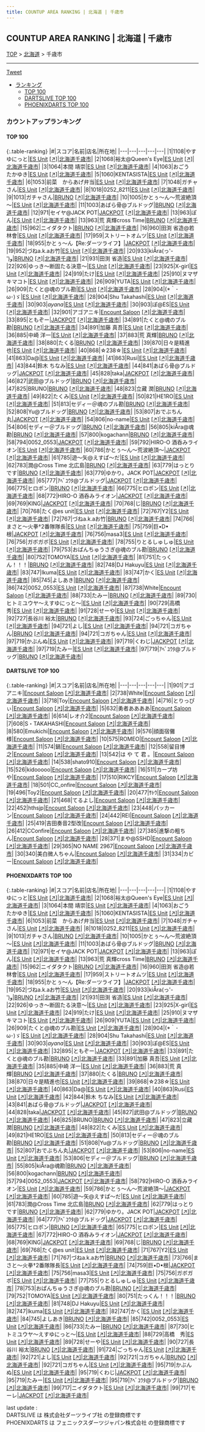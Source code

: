 ```yaml
---
title: COUNTUP AREA RANKING | 北海道 | 千歳市
---
```

## COUNTUP AREA RANKING | 北海道 | 千歳市

[TOP](/darts/rank/) > [北海道](/darts/rank/北海道/) > 千歳市

___

<a href="https://twitter.com/share?ref_src=twsrc%5Etfw" data-text="COUNTUP AREA RANKING | 北海道千歳市" class="twitter-share-button" data-hashtags="DARTSLIVE,PHOENIXDARTS,darts,ダーツ" data-show-count="false">Tweet</a>

* [ランキング](#カウントアップランキング)
    * [TOP 100](#top-100)
    * [DARTSLIVE TOP 100](#dartslive-top-100)
    * [PHOENIXDARTS TOP 100](#phoenixdarts-top-100)

### カウントアップランキング

#### TOP 100



{:.table-ranking}
|#|スコア|名前|店名|所在地|
|---|---|---|---|---|
|1|1108|<span class="rank-name-pd">やすゆにっと</span>|<a href="/darts/rank/shops/68098.html">ES Unit</a> <a href="https://vs.phoenixdarts.com/jp/shop/shopDetailInfo/s_68098?s_seq=68098">[↗]</a>|<a href="/darts/rank/北海道/千歳市">北海道千歳市</a>|
|2|1068|<span class="rank-name-pd">裕太@Queen&#x27;s Eye</span>|<a href="/darts/rank/shops/68098.html">ES Unit</a> <a href="https://vs.phoenixdarts.com/jp/shop/shopDetailInfo/s_68098?s_seq=68098">[↗]</a>|<a href="/darts/rank/北海道/千歳市">北海道千歳市</a>|
|3|1064|<span class="rank-name-pd"><span class="pro-icon-pd"></span>本間 靖崇</span>|<a href="/darts/rank/shops/68098.html">ES Unit</a> <a href="https://vs.phoenixdarts.com/jp/shop/shopDetailInfo/s_68098?s_seq=68098">[↗]</a>|<a href="/darts/rank/北海道/千歳市">北海道千歳市</a>|
|4|1063|<span class="rank-name-pd">おごう　たかゆき</span>|<a href="/darts/rank/shops/68098.html">ES Unit</a> <a href="https://vs.phoenixdarts.com/jp/shop/shopDetailInfo/s_68098?s_seq=68098">[↗]</a>|<a href="/darts/rank/北海道/千歳市">北海道千歳市</a>|
|5|1060|<span class="rank-name-pd">KENTASISTA</span>|<a href="/darts/rank/shops/68098.html">ES Unit</a> <a href="https://vs.phoenixdarts.com/jp/shop/shopDetailInfo/s_68098?s_seq=68098">[↗]</a>|<a href="/darts/rank/北海道/千歳市">北海道千歳市</a>|
|6|1053|<span class="rank-name-pd">前菜　からあげ弁当</span>|<a href="/darts/rank/shops/68098.html">ES Unit</a> <a href="https://vs.phoenixdarts.com/jp/shop/shopDetailInfo/s_68098?s_seq=68098">[↗]</a>|<a href="/darts/rank/北海道/千歳市">北海道千歳市</a>|
|7|1048|<span class="rank-name-pd">ガチャさん</span>|<a href="/darts/rank/shops/68098.html">ES Unit</a> <a href="https://vs.phoenixdarts.com/jp/shop/shopDetailInfo/s_68098?s_seq=68098">[↗]</a>|<a href="/darts/rank/北海道/千歳市">北海道千歳市</a>|
|8|1018|<span class="rank-name-pd">0252_8211</span>|<a href="/darts/rank/shops/68098.html">ES Unit</a> <a href="https://vs.phoenixdarts.com/jp/shop/shopDetailInfo/s_68098?s_seq=68098">[↗]</a>|<a href="/darts/rank/北海道/千歳市">北海道千歳市</a>|
|9|1013|<span class="rank-name-pd">ガチャさん</span>|<a href="/darts/rank/shops/83945.html">BRUNO</a> <a href="https://vs.phoenixdarts.com/jp/shop/shopDetailInfo/s_83945?s_seq=83945">[↗]</a>|<a href="/darts/rank/北海道/千歳市">北海道千歳市</a>|
|10|1005|<span class="rank-name-pd">かとぅ～ん～荒波絶頂～</span>|<a href="/darts/rank/shops/68098.html">ES Unit</a> <a href="https://vs.phoenixdarts.com/jp/shop/shopDetailInfo/s_68098?s_seq=68098">[↗]</a>|<a href="/darts/rank/北海道/千歳市">北海道千歳市</a>|
|11|1003|<span class="rank-name-pd">あばら骨@ブルドッグ</span>|<a href="/darts/rank/shops/83945.html">BRUNO</a> <a href="https://vs.phoenixdarts.com/jp/shop/shopDetailInfo/s_83945?s_seq=83945">[↗]</a>|<a href="/darts/rank/北海道/千歳市">北海道千歳市</a>|
|12|971|<span class="rank-name-pd">セイヤ@JACK POT</span>|<a href="/darts/rank/shops/87812.html">JACKPOT</a> <a href="https://vs.phoenixdarts.com/jp/shop/shopDetailInfo/s_87812?s_seq=87812">[↗]</a>|<a href="/darts/rank/北海道/千歳市">北海道千歳市</a>|
|13|963|<span class="rank-name-pd">ぽん</span>|<a href="/darts/rank/shops/68098.html">ES Unit</a> <a href="https://vs.phoenixdarts.com/jp/shop/shopDetailInfo/s_68098?s_seq=68098">[↗]</a>|<a href="/darts/rank/北海道/千歳市">北海道千歳市</a>|
|13|963|<span class="rank-name-pd">荒 真輝cross Time</span>|<a href="/darts/rank/shops/83945.html">BRUNO</a> <a href="https://vs.phoenixdarts.com/jp/shop/shopDetailInfo/s_83945?s_seq=83945">[↗]</a>|<a href="/darts/rank/北海道/千歳市">北海道千歳市</a>|
|15|962|<span class="rank-name-pd">ニイダタクト</span>|<a href="/darts/rank/shops/83945.html">BRUNO</a> <a href="https://vs.phoenixdarts.com/jp/shop/shopDetailInfo/s_83945?s_seq=83945">[↗]</a>|<a href="/darts/rank/北海道/千歳市">北海道千歳市</a>|
|16|960|<span class="rank-name-pd">田渕 省造@若林會</span>|<a href="/darts/rank/shops/68098.html">ES Unit</a> <a href="https://vs.phoenixdarts.com/jp/shop/shopDetailInfo/s_68098?s_seq=68098">[↗]</a>|<a href="/darts/rank/北海道/千歳市">北海道千歳市</a>|
|17|959|<span class="rank-name-pd">ストリートオムツ</span>|<a href="/darts/rank/shops/68098.html">ES Unit</a> <a href="https://vs.phoenixdarts.com/jp/shop/shopDetailInfo/s_68098?s_seq=68098">[↗]</a>|<a href="/darts/rank/北海道/千歳市">北海道千歳市</a>|
|18|955|<span class="rank-name-pd">かとぅ～ん【Re:ダーツライフ】</span>|<a href="/darts/rank/shops/87812.html">JACKPOT</a> <a href="https://vs.phoenixdarts.com/jp/shop/shopDetailInfo/s_87812?s_seq=87812">[↗]</a>|<a href="/darts/rank/北海道/千歳市">北海道千歳市</a>|
|19|952|<span class="rank-name-pd">づねa.k.aお竹</span>|<a href="/darts/rank/shops/68098.html">ES Unit</a> <a href="https://vs.phoenixdarts.com/jp/shop/shopDetailInfo/s_68098?s_seq=68098">[↗]</a>|<a href="/darts/rank/北海道/千歳市">北海道千歳市</a>|
|20|933|<span class="rank-name-pd">kiÅra(っ&#x27;-&#x27;)و</span>|<a href="/darts/rank/shops/83945.html">BRUNO</a> <a href="https://vs.phoenixdarts.com/jp/shop/shopDetailInfo/s_83945?s_seq=83945">[↗]</a>|<a href="/darts/rank/北海道/千歳市">北海道千歳市</a>|
|21|931|<span class="rank-name-pd"><span class="pro-icon-pd"></span>田渕 省造</span>|<a href="/darts/rank/shops/68098.html">ES Unit</a> <a href="https://vs.phoenixdarts.com/jp/shop/shopDetailInfo/s_68098?s_seq=68098">[↗]</a>|<a href="/darts/rank/北海道/千歳市">北海道千歳市</a>|
|22|926|<span class="rank-name-pd">ゆっき～断固たる決意～</span>|<a href="/darts/rank/shops/68098.html">ES Unit</a> <a href="https://vs.phoenixdarts.com/jp/shop/shopDetailInfo/s_68098?s_seq=68098">[↗]</a>|<a href="/darts/rank/北海道/千歳市">北海道千歳市</a>|
|23|925|<span class="rank-name-pd">X-girl</span>|<a href="/darts/rank/shops/68098.html">ES Unit</a> <a href="https://vs.phoenixdarts.com/jp/shop/shopDetailInfo/s_68098?s_seq=68098">[↗]</a>|<a href="/darts/rank/北海道/千歳市">北海道千歳市</a>|
|24|919|<span class="rank-name-pd">たけ</span>|<a href="/darts/rank/shops/68098.html">ES Unit</a> <a href="https://vs.phoenixdarts.com/jp/shop/shopDetailInfo/s_68098?s_seq=68098">[↗]</a>|<a href="/darts/rank/北海道/千歳市">北海道千歳市</a>|
|25|910|<span class="rank-name-pd">ヌマザキマコト</span>|<a href="/darts/rank/shops/68098.html">ES Unit</a> <a href="https://vs.phoenixdarts.com/jp/shop/shopDetailInfo/s_68098?s_seq=68098">[↗]</a>|<a href="/darts/rank/北海道/千歳市">北海道千歳市</a>|
|26|909|<span class="rank-name-pd">YUTA</span>|<a href="/darts/rank/shops/68098.html">ES Unit</a> <a href="https://vs.phoenixdarts.com/jp/shop/shopDetailInfo/s_68098?s_seq=68098">[↗]</a>|<a href="/darts/rank/北海道/千歳市">北海道千歳市</a>|
|26|909|<span class="rank-name-pd">たくと@魂のブル勘</span>|<a href="/darts/rank/shops/68098.html">ES Unit</a> <a href="https://vs.phoenixdarts.com/jp/shop/shopDetailInfo/s_68098?s_seq=68098">[↗]</a>|<a href="/darts/rank/北海道/千歳市">北海道千歳市</a>|
|28|904|<span class="rank-name-pd">(*｀･ω･)ゞ</span>|<a href="/darts/rank/shops/68098.html">ES Unit</a> <a href="https://vs.phoenixdarts.com/jp/shop/shopDetailInfo/s_68098?s_seq=68098">[↗]</a>|<a href="/darts/rank/北海道/千歳市">北海道千歳市</a>|
|28|904|<span class="rank-name-pd">Shu Takahashi</span>|<a href="/darts/rank/shops/68098.html">ES Unit</a> <a href="https://vs.phoenixdarts.com/jp/shop/shopDetailInfo/s_68098?s_seq=68098">[↗]</a>|<a href="/darts/rank/北海道/千歳市">北海道千歳市</a>|
|30|903|<span class="rank-name-pd">*ayana*</span>|<a href="/darts/rank/shops/68098.html">ES Unit</a> <a href="https://vs.phoenixdarts.com/jp/shop/shopDetailInfo/s_68098?s_seq=68098">[↗]</a>|<a href="/darts/rank/北海道/千歳市">北海道千歳市</a>|
|30|903|<span class="rank-name-pd">ぽ@ES</span>|<a href="/darts/rank/shops/68098.html">ES Unit</a> <a href="https://vs.phoenixdarts.com/jp/shop/shopDetailInfo/s_68098?s_seq=68098">[↗]</a>|<a href="/darts/rank/北海道/千歳市">北海道千歳市</a>|
|32|901|<span class="rank-name-dl">アゴアニキ</span>|<a href="/darts/rank/shops/beea4f030d9ebf690d9b047a20a7ba1e.html">Encount Saloon</a> <a href="https://search.dartslive.com/jp/shop/beea4f030d9ebf690d9b047a20a7ba1e">[↗]</a>|<a href="/darts/rank/北海道/千歳市">北海道千歳市</a>|
|33|895|<span class="rank-name-pd">ともぞー</span>|<a href="/darts/rank/shops/87812.html">JACKPOT</a> <a href="https://vs.phoenixdarts.com/jp/shop/shopDetailInfo/s_87812?s_seq=87812">[↗]</a>|<a href="/darts/rank/北海道/千歳市">北海道千歳市</a>|
|34|891|<span class="rank-name-pd">たくと@魂のブル勘</span>|<a href="/darts/rank/shops/83945.html">BRUNO</a> <a href="https://vs.phoenixdarts.com/jp/shop/shopDetailInfo/s_83945?s_seq=83945">[↗]</a>|<a href="/darts/rank/北海道/千歳市">北海道千歳市</a>|
|34|891|<span class="rank-name-pd"><span class="pro-icon-pd"></span>加藤 真吾</span>|<a href="/darts/rank/shops/68098.html">ES Unit</a> <a href="https://vs.phoenixdarts.com/jp/shop/shopDetailInfo/s_68098?s_seq=68098">[↗]</a>|<a href="/darts/rank/北海道/千歳市">北海道千歳市</a>|
|36|885|<span class="rank-name-pd"><span class="pro-icon-pd"></span>中崎 洋一</span>|<a href="/darts/rank/shops/68098.html">ES Unit</a> <a href="https://vs.phoenixdarts.com/jp/shop/shopDetailInfo/s_68098?s_seq=68098">[↗]</a>|<a href="/darts/rank/北海道/千歳市">北海道千歳市</a>|
|37|883|<span class="rank-name-pd">荒 真輝</span>|<a href="/darts/rank/shops/83945.html">BRUNO</a> <a href="https://vs.phoenixdarts.com/jp/shop/shopDetailInfo/s_83945?s_seq=83945">[↗]</a>|<a href="/darts/rank/北海道/千歳市">北海道千歳市</a>|
|38|880|<span class="rank-name-pd">たくる</span>|<a href="/darts/rank/shops/83945.html">BRUNO</a> <a href="https://vs.phoenixdarts.com/jp/shop/shopDetailInfo/s_83945?s_seq=83945">[↗]</a>|<a href="/darts/rank/北海道/千歳市">北海道千歳市</a>|
|39|870|<span class="rank-name-pd">日々是精進也</span>|<a href="/darts/rank/shops/68098.html">ES Unit</a> <a href="https://vs.phoenixdarts.com/jp/shop/shopDetailInfo/s_68098?s_seq=68098">[↗]</a>|<a href="/darts/rank/北海道/千歳市">北海道千歳市</a>|
|40|868|<span class="rank-name-pd">☆238☆</span>|<a href="/darts/rank/shops/68098.html">ES Unit</a> <a href="https://vs.phoenixdarts.com/jp/shop/shopDetailInfo/s_68098?s_seq=68098">[↗]</a>|<a href="/darts/rank/北海道/千歳市">北海道千歳市</a>|
|41|863|<span class="rank-name-pd">Da@</span>|<a href="/darts/rank/shops/68098.html">ES Unit</a> <a href="https://vs.phoenixdarts.com/jp/shop/shopDetailInfo/s_68098?s_seq=68098">[↗]</a>|<a href="/darts/rank/北海道/千歳市">北海道千歳市</a>|
|41|863|<span class="rank-name-pd">Rusi</span>|<a href="/darts/rank/shops/68098.html">ES Unit</a> <a href="https://vs.phoenixdarts.com/jp/shop/shopDetailInfo/s_68098?s_seq=68098">[↗]</a>|<a href="/darts/rank/北海道/千歳市">北海道千歳市</a>|
|43|844|<span class="rank-name-pd">鈴木 ちなみ</span>|<a href="/darts/rank/shops/68098.html">ES Unit</a> <a href="https://vs.phoenixdarts.com/jp/shop/shopDetailInfo/s_68098?s_seq=68098">[↗]</a>|<a href="/darts/rank/北海道/千歳市">北海道千歳市</a>|
|44|841|<span class="rank-name-pd">あばら骨@ブルドッグ</span>|<a href="/darts/rank/shops/87812.html">JACKPOT</a> <a href="https://vs.phoenixdarts.com/jp/shop/shopDetailInfo/s_87812?s_seq=87812">[↗]</a>|<a href="/darts/rank/北海道/千歳市">北海道千歳市</a>|
|45|828|<span class="rank-name-pd">taka</span>|<a href="/darts/rank/shops/87812.html">JACKPOT</a> <a href="https://vs.phoenixdarts.com/jp/shop/shopDetailInfo/s_87812?s_seq=87812">[↗]</a>|<a href="/darts/rank/北海道/千歳市">北海道千歳市</a>|
|46|827|<span class="rank-name-pd">武田@ブルドッグ</span>|<a href="/darts/rank/shops/83945.html">BRUNO</a> <a href="https://vs.phoenixdarts.com/jp/shop/shopDetailInfo/s_83945?s_seq=83945">[↗]</a>|<a href="/darts/rank/北海道/千歳市">北海道千歳市</a>|
|47|825|<span class="rank-name-pd">BRUNO</span>|<a href="/darts/rank/shops/83945.html">BRUNO</a> <a href="https://vs.phoenixdarts.com/jp/shop/shopDetailInfo/s_83945?s_seq=83945">[↗]</a>|<a href="/darts/rank/北海道/千歳市">北海道千歳市</a>|
|48|823|<span class="rank-name-pd"><span class="pro-icon-pd"></span>立藏 潤</span>|<a href="/darts/rank/shops/83945.html">BRUNO</a> <a href="https://vs.phoenixdarts.com/jp/shop/shopDetailInfo/s_83945?s_seq=83945">[↗]</a>|<a href="/darts/rank/北海道/千歳市">北海道千歳市</a>|
|49|822|<span class="rank-name-pd">たくみ</span>|<a href="/darts/rank/shops/68098.html">ES Unit</a> <a href="https://vs.phoenixdarts.com/jp/shop/shopDetailInfo/s_68098?s_seq=68098">[↗]</a>|<a href="/darts/rank/北海道/千歳市">北海道千歳市</a>|
|50|821|<span class="rank-name-pd">HE1RO</span>|<a href="/darts/rank/shops/68098.html">ES Unit</a> <a href="https://vs.phoenixdarts.com/jp/shop/shopDetailInfo/s_68098?s_seq=68098">[↗]</a>|<a href="/darts/rank/北海道/千歳市">北海道千歳市</a>|
|51|813|<span class="rank-name-pd">セディー＠魂のブル勘</span>|<a href="/darts/rank/shops/83945.html">BRUNO</a> <a href="https://vs.phoenixdarts.com/jp/shop/shopDetailInfo/s_83945?s_seq=83945">[↗]</a>|<a href="/darts/rank/北海道/千歳市">北海道千歳市</a>|
|52|808|<span class="rank-name-pd">Yu@ブルドッグ</span>|<a href="/darts/rank/shops/83945.html">BRUNO</a> <a href="https://vs.phoenixdarts.com/jp/shop/shopDetailInfo/s_83945?s_seq=83945">[↗]</a>|<a href="/darts/rank/北海道/千歳市">北海道千歳市</a>|
|53|807|<span class="rank-name-pd">おでぶちん丸</span>|<a href="/darts/rank/shops/87812.html">JACKPOT</a> <a href="https://vs.phoenixdarts.com/jp/shop/shopDetailInfo/s_87812?s_seq=87812">[↗]</a>|<a href="/darts/rank/北海道/千歳市">北海道千歳市</a>|
|54|806|<span class="rank-name-pd">no-name</span>|<a href="/darts/rank/shops/68098.html">ES Unit</a> <a href="https://vs.phoenixdarts.com/jp/shop/shopDetailInfo/s_68098?s_seq=68098">[↗]</a>|<a href="/darts/rank/北海道/千歳市">北海道千歳市</a>|
|54|806|<span class="rank-name-pd">セディー＠ブルドッグ</span>|<a href="/darts/rank/shops/83945.html">BRUNO</a> <a href="https://vs.phoenixdarts.com/jp/shop/shopDetailInfo/s_83945?s_seq=83945">[↗]</a>|<a href="/darts/rank/北海道/千歳市">北海道千歳市</a>|
|56|805|<span class="rank-name-pd">kiÅra@魂勘</span>|<a href="/darts/rank/shops/83945.html">BRUNO</a> <a href="https://vs.phoenixdarts.com/jp/shop/shopDetailInfo/s_83945?s_seq=83945">[↗]</a>|<a href="/darts/rank/北海道/千歳市">北海道千歳市</a>|
|57|800|<span class="rank-name-pd">kogachann</span>|<a href="/darts/rank/shops/83945.html">BRUNO</a> <a href="https://vs.phoenixdarts.com/jp/shop/shopDetailInfo/s_83945?s_seq=83945">[↗]</a>|<a href="/darts/rank/北海道/千歳市">北海道千歳市</a>|
|58|794|<span class="rank-name-pd">0052_0553</span>|<a href="/darts/rank/shops/87812.html">JACKPOT</a> <a href="https://vs.phoenixdarts.com/jp/shop/shopDetailInfo/s_87812?s_seq=87812">[↗]</a>|<a href="/darts/rank/北海道/千歳市">北海道千歳市</a>|
|59|792|<span class="rank-name-pd">HIRO-O    酒呑みライオン</span>|<a href="/darts/rank/shops/68098.html">ES Unit</a> <a href="https://vs.phoenixdarts.com/jp/shop/shopDetailInfo/s_68098?s_seq=68098">[↗]</a>|<a href="/darts/rank/北海道/千歳市">北海道千歳市</a>|
|60|786|<span class="rank-name-pd">かとぅ～ん～荒波絶頂～</span>|<a href="/darts/rank/shops/87812.html">JACKPOT</a> <a href="https://vs.phoenixdarts.com/jp/shop/shopDetailInfo/s_87812?s_seq=87812">[↗]</a>|<a href="/darts/rank/北海道/千歳市">北海道千歳市</a>|
|61|785|<span class="rank-name-pd">遊～矢@えすぱ～だ</span>|<a href="/darts/rank/shops/68098.html">ES Unit</a> <a href="https://vs.phoenixdarts.com/jp/shop/shopDetailInfo/s_68098?s_seq=68098">[↗]</a>|<a href="/darts/rank/北海道/千歳市">北海道千歳市</a>|
|62|783|<span class="rank-name-pd">潤@Cross Time 北広島</span>|<a href="/darts/rank/shops/83945.html">BRUNO</a> <a href="https://vs.phoenixdarts.com/jp/shop/shopDetailInfo/s_83945?s_seq=83945">[↗]</a>|<a href="/darts/rank/北海道/千歳市">北海道千歳市</a>|
|63|779|<span class="rank-name-pd">はっとりです</span>|<a href="/darts/rank/shops/83945.html">BRUNO</a> <a href="https://vs.phoenixdarts.com/jp/shop/shopDetailInfo/s_83945?s_seq=83945">[↗]</a>|<a href="/darts/rank/北海道/千歳市">北海道千歳市</a>|
|63|779|<span class="rank-name-pd">ゆかり。JACK POT</span>|<a href="/darts/rank/shops/87812.html">JACKPOT</a> <a href="https://vs.phoenixdarts.com/jp/shop/shopDetailInfo/s_87812?s_seq=87812">[↗]</a>|<a href="/darts/rank/北海道/千歳市">北海道千歳市</a>|
|65|777|<span class="rank-name-pd">ｱﾍﾞﾕｳﾀ@ブルドッグ</span>|<a href="/darts/rank/shops/87812.html">JACKPOT</a> <a href="https://vs.phoenixdarts.com/jp/shop/shopDetailInfo/s_87812?s_seq=87812">[↗]</a>|<a href="/darts/rank/北海道/千歳市">北海道千歳市</a>|
|66|775|<span class="rank-name-pd">ヒロポン</span>|<a href="/darts/rank/shops/83945.html">BRUNO</a> <a href="https://vs.phoenixdarts.com/jp/shop/shopDetailInfo/s_83945?s_seq=83945">[↗]</a>|<a href="/darts/rank/北海道/千歳市">北海道千歳市</a>|
|66|775|<span class="rank-name-pd">ヒロポン</span>|<a href="/darts/rank/shops/68098.html">ES Unit</a> <a href="https://vs.phoenixdarts.com/jp/shop/shopDetailInfo/s_68098?s_seq=68098">[↗]</a>|<a href="/darts/rank/北海道/千歳市">北海道千歳市</a>|
|68|772|<span class="rank-name-pd">HIRO-O    酒呑みライオン</span>|<a href="/darts/rank/shops/87812.html">JACKPOT</a> <a href="https://vs.phoenixdarts.com/jp/shop/shopDetailInfo/s_87812?s_seq=87812">[↗]</a>|<a href="/darts/rank/北海道/千歳市">北海道千歳市</a>|
|69|769|<span class="rank-name-pd">KING</span>|<a href="/darts/rank/shops/87812.html">JACKPOT</a> <a href="https://vs.phoenixdarts.com/jp/shop/shopDetailInfo/s_87812?s_seq=87812">[↗]</a>|<a href="/darts/rank/北海道/千歳市">北海道千歳市</a>|
|70|768|<span class="rank-name-pd">じ</span>|<a href="/darts/rank/shops/83945.html">BRUNO</a> <a href="https://vs.phoenixdarts.com/jp/shop/shopDetailInfo/s_83945?s_seq=83945">[↗]</a>|<a href="/darts/rank/北海道/千歳市">北海道千歳市</a>|
|70|768|<span class="rank-name-pd">たく@es unit</span>|<a href="/darts/rank/shops/68098.html">ES Unit</a> <a href="https://vs.phoenixdarts.com/jp/shop/shopDetailInfo/s_68098?s_seq=68098">[↗]</a>|<a href="/darts/rank/北海道/千歳市">北海道千歳市</a>|
|72|767|<span class="rank-name-pd">Y2</span>|<a href="/darts/rank/shops/68098.html">ES Unit</a> <a href="https://vs.phoenixdarts.com/jp/shop/shopDetailInfo/s_68098?s_seq=68098">[↗]</a>|<a href="/darts/rank/北海道/千歳市">北海道千歳市</a>|
|72|767|<span class="rank-name-pd">づねa.k.aお竹</span>|<a href="/darts/rank/shops/83945.html">BRUNO</a> <a href="https://vs.phoenixdarts.com/jp/shop/shopDetailInfo/s_83945?s_seq=83945">[↗]</a>|<a href="/darts/rank/北海道/千歳市">北海道千歳市</a>|
|74|766|<span class="rank-name-pd">まさと～火拳†2番隊隊長</span>|<a href="/darts/rank/shops/68098.html">ES Unit</a> <a href="https://vs.phoenixdarts.com/jp/shop/shopDetailInfo/s_68098?s_seq=68098">[↗]</a>|<a href="/darts/rank/北海道/千歳市">北海道千歳市</a>|
|75|759|<span class="rank-name-pd">巨•D•根</span>|<a href="/darts/rank/shops/87812.html">JACKPOT</a> <a href="https://vs.phoenixdarts.com/jp/shop/shopDetailInfo/s_87812?s_seq=87812">[↗]</a>|<a href="/darts/rank/北海道/千歳市">北海道千歳市</a>|
|76|756|<span class="rank-name-pd">masa3</span>|<a href="/darts/rank/shops/68098.html">ES Unit</a> <a href="https://vs.phoenixdarts.com/jp/shop/shopDetailInfo/s_68098?s_seq=68098">[↗]</a>|<a href="/darts/rank/北海道/千歳市">北海道千歳市</a>|
|76|756|<span class="rank-name-pd">ガボガボ</span>|<a href="/darts/rank/shops/68098.html">ES Unit</a> <a href="https://vs.phoenixdarts.com/jp/shop/shopDetailInfo/s_68098?s_seq=68098">[↗]</a>|<a href="/darts/rank/北海道/千歳市">北海道千歳市</a>|
|78|755|<span class="rank-name-pd">りとるしゅしゅ</span>|<a href="/darts/rank/shops/68098.html">ES Unit</a> <a href="https://vs.phoenixdarts.com/jp/shop/shopDetailInfo/s_68098?s_seq=68098">[↗]</a>|<a href="/darts/rank/北海道/千歳市">北海道千歳市</a>|
|79|753|<span class="rank-name-pd">おぱんちゅうさぎ@魂のブル勘</span>|<a href="/darts/rank/shops/83945.html">BRUNO</a> <a href="https://vs.phoenixdarts.com/jp/shop/shopDetailInfo/s_83945?s_seq=83945">[↗]</a>|<a href="/darts/rank/北海道/千歳市">北海道千歳市</a>|
|80|752|<span class="rank-name-pd">TOMOYA</span>|<a href="/darts/rank/shops/68098.html">ES Unit</a> <a href="https://vs.phoenixdarts.com/jp/shop/shopDetailInfo/s_68098?s_seq=68098">[↗]</a>|<a href="/darts/rank/北海道/千歳市">北海道千歳市</a>|
|81|751|<span class="rank-name-pd">たっくん！！！</span>|<a href="/darts/rank/shops/83945.html">BRUNO</a> <a href="https://vs.phoenixdarts.com/jp/shop/shopDetailInfo/s_83945?s_seq=83945">[↗]</a>|<a href="/darts/rank/北海道/千歳市">北海道千歳市</a>|
|82|748|<span class="rank-name-pd">DJ Hakuyu</span>|<a href="/darts/rank/shops/68098.html">ES Unit</a> <a href="https://vs.phoenixdarts.com/jp/shop/shopDetailInfo/s_68098?s_seq=68098">[↗]</a>|<a href="/darts/rank/北海道/千歳市">北海道千歳市</a>|
|83|747|<span class="rank-name-pd">Ikuma</span>|<a href="/darts/rank/shops/68098.html">ES Unit</a> <a href="https://vs.phoenixdarts.com/jp/shop/shopDetailInfo/s_68098?s_seq=68098">[↗]</a>|<a href="/darts/rank/北海道/千歳市">北海道千歳市</a>|
|83|747|<span class="rank-name-pd">かく</span>|<a href="/darts/rank/shops/68098.html">ES Unit</a> <a href="https://vs.phoenixdarts.com/jp/shop/shopDetailInfo/s_68098?s_seq=68098">[↗]</a>|<a href="/darts/rank/北海道/千歳市">北海道千歳市</a>|
|85|745|<span class="rank-name-pd">よしあき</span>|<a href="/darts/rank/shops/83945.html">BRUNO</a> <a href="https://vs.phoenixdarts.com/jp/shop/shopDetailInfo/s_83945?s_seq=83945">[↗]</a>|<a href="/darts/rank/北海道/千歳市">北海道千歳市</a>|
|86|742|<span class="rank-name-pd">0052_0553</span>|<a href="/darts/rank/shops/68098.html">ES Unit</a> <a href="https://vs.phoenixdarts.com/jp/shop/shopDetailInfo/s_68098?s_seq=68098">[↗]</a>|<a href="/darts/rank/北海道/千歳市">北海道千歳市</a>|
|87|738|<span class="rank-name-dl">White</span>|<a href="/darts/rank/shops/beea4f030d9ebf690d9b047a20a7ba1e.html">Encount Saloon</a> <a href="https://search.dartslive.com/jp/shop/beea4f030d9ebf690d9b047a20a7ba1e">[↗]</a>|<a href="/darts/rank/北海道/千歳市">北海道千歳市</a>|
|88|733|<span class="rank-name-pd">たみー</span>|<a href="/darts/rank/shops/83945.html">BRUNO</a> <a href="https://vs.phoenixdarts.com/jp/shop/shopDetailInfo/s_83945?s_seq=83945">[↗]</a>|<a href="/darts/rank/北海道/千歳市">北海道千歳市</a>|
|89|730|<span class="rank-name-pd">ヒトミユウヤ～えすゆにっと～</span>|<a href="/darts/rank/shops/68098.html">ES Unit</a> <a href="https://vs.phoenixdarts.com/jp/shop/shopDetailInfo/s_68098?s_seq=68098">[↗]</a>|<a href="/darts/rank/北海道/千歳市">北海道千歳市</a>|
|90|729|<span class="rank-name-pd">高橋　秀</span>|<a href="/darts/rank/shops/68098.html">ES Unit</a> <a href="https://vs.phoenixdarts.com/jp/shop/shopDetailInfo/s_68098?s_seq=68098">[↗]</a>|<a href="/darts/rank/北海道/千歳市">北海道千歳市</a>|
|91|728|<span class="rank-name-pd">せーや</span>|<a href="/darts/rank/shops/68098.html">ES Unit</a> <a href="https://vs.phoenixdarts.com/jp/shop/shopDetailInfo/s_68098?s_seq=68098">[↗]</a>|<a href="/darts/rank/北海道/千歳市">北海道千歳市</a>|
|92|727|<span class="rank-name-pd"><span class="pro-icon-pd"></span>長谷川 裕太</span>|<a href="/darts/rank/shops/83945.html">BRUNO</a> <a href="https://vs.phoenixdarts.com/jp/shop/shopDetailInfo/s_83945?s_seq=83945">[↗]</a>|<a href="/darts/rank/北海道/千歳市">北海道千歳市</a>|
|93|724|<span class="rank-name-pd">ごっちゃん</span>|<a href="/darts/rank/shops/68098.html">ES Unit</a> <a href="https://vs.phoenixdarts.com/jp/shop/shopDetailInfo/s_68098?s_seq=68098">[↗]</a>|<a href="/darts/rank/北海道/千歳市">北海道千歳市</a>|
|94|721|<span class="rank-name-pd">よし</span>|<a href="/darts/rank/shops/68098.html">ES Unit</a> <a href="https://vs.phoenixdarts.com/jp/shop/shopDetailInfo/s_68098?s_seq=68098">[↗]</a>|<a href="/darts/rank/北海道/千歳市">北海道千歳市</a>|
|94|721|<span class="rank-name-pd">コガちゃん</span>|<a href="/darts/rank/shops/83945.html">BRUNO</a> <a href="https://vs.phoenixdarts.com/jp/shop/shopDetailInfo/s_83945?s_seq=83945">[↗]</a>|<a href="/darts/rank/北海道/千歳市">北海道千歳市</a>|
|94|721|<span class="rank-name-pd">コガちゃん</span>|<a href="/darts/rank/shops/68098.html">ES Unit</a> <a href="https://vs.phoenixdarts.com/jp/shop/shopDetailInfo/s_68098?s_seq=68098">[↗]</a>|<a href="/darts/rank/北海道/千歳市">北海道千歳市</a>|
|97|719|<span class="rank-name-pd">かぶんぬ</span>|<a href="/darts/rank/shops/68098.html">ES Unit</a> <a href="https://vs.phoenixdarts.com/jp/shop/shopDetailInfo/s_68098?s_seq=68098">[↗]</a>|<a href="/darts/rank/北海道/千歳市">北海道千歳市</a>|
|97|719|<span class="rank-name-pd">くわじ</span>|<a href="/darts/rank/shops/87812.html">JACKPOT</a> <a href="https://vs.phoenixdarts.com/jp/shop/shopDetailInfo/s_87812?s_seq=87812">[↗]</a>|<a href="/darts/rank/北海道/千歳市">北海道千歳市</a>|
|97|719|<span class="rank-name-pd">たみー</span>|<a href="/darts/rank/shops/68098.html">ES Unit</a> <a href="https://vs.phoenixdarts.com/jp/shop/shopDetailInfo/s_68098?s_seq=68098">[↗]</a>|<a href="/darts/rank/北海道/千歳市">北海道千歳市</a>|
|97|719|<span class="rank-name-pd">ｱﾍﾞﾕｳﾀ@ブルドッグ</span>|<a href="/darts/rank/shops/83945.html">BRUNO</a> <a href="https://vs.phoenixdarts.com/jp/shop/shopDetailInfo/s_83945?s_seq=83945">[↗]</a>|<a href="/darts/rank/北海道/千歳市">北海道千歳市</a>|


#### DARTSLIVE TOP 100



{:.table-ranking}
|#|スコア|名前|店名|所在地|
|---|---|---|---|---|
|1|901|<span class="rank-name-dl">アゴアニキ</span>|<a href="/darts/rank/shops/beea4f030d9ebf690d9b047a20a7ba1e.html">Encount Saloon</a> <a href="https://search.dartslive.com/jp/shop/beea4f030d9ebf690d9b047a20a7ba1e">[↗]</a>|<a href="/darts/rank/北海道/千歳市">北海道千歳市</a>|
|2|738|<span class="rank-name-dl">White</span>|<a href="/darts/rank/shops/beea4f030d9ebf690d9b047a20a7ba1e.html">Encount Saloon</a> <a href="https://search.dartslive.com/jp/shop/beea4f030d9ebf690d9b047a20a7ba1e">[↗]</a>|<a href="/darts/rank/北海道/千歳市">北海道千歳市</a>|
|3|718|<span class="rank-name-dl">Toy</span>|<a href="/darts/rank/shops/beea4f030d9ebf690d9b047a20a7ba1e.html">Encount Saloon</a> <a href="https://search.dartslive.com/jp/shop/beea4f030d9ebf690d9b047a20a7ba1e">[↗]</a>|<a href="/darts/rank/北海道/千歳市">北海道千歳市</a>|
|4|716|<span class="rank-name-dl">とりっぴぃ</span>|<a href="/darts/rank/shops/beea4f030d9ebf690d9b047a20a7ba1e.html">Encount Saloon</a> <a href="https://search.dartslive.com/jp/shop/beea4f030d9ebf690d9b047a20a7ba1e">[↗]</a>|<a href="/darts/rank/北海道/千歳市">北海道千歳市</a>|
|5|632|<span class="rank-name-dl">勇者ああああ</span>|<a href="/darts/rank/shops/beea4f030d9ebf690d9b047a20a7ba1e.html">Encount Saloon</a> <a href="https://search.dartslive.com/jp/shop/beea4f030d9ebf690d9b047a20a7ba1e">[↗]</a>|<a href="/darts/rank/北海道/千歳市">北海道千歳市</a>|
|6|614|<span class="rank-name-dl">レオ介2</span>|<a href="/darts/rank/shops/beea4f030d9ebf690d9b047a20a7ba1e.html">Encount Saloon</a> <a href="https://search.dartslive.com/jp/shop/beea4f030d9ebf690d9b047a20a7ba1e">[↗]</a>|<a href="/darts/rank/北海道/千歳市">北海道千歳市</a>|
|7|608|<span class="rank-name-dl">S・TAKAHASHI</span>|<a href="/darts/rank/shops/beea4f030d9ebf690d9b047a20a7ba1e.html">Encount Saloon</a> <a href="https://search.dartslive.com/jp/shop/beea4f030d9ebf690d9b047a20a7ba1e">[↗]</a>|<a href="/darts/rank/北海道/千歳市">北海道千歳市</a>|
|8|580|<span class="rank-name-dl">Emukichi</span>|<a href="/darts/rank/shops/beea4f030d9ebf690d9b047a20a7ba1e.html">Encount Saloon</a> <a href="https://search.dartslive.com/jp/shop/beea4f030d9ebf690d9b047a20a7ba1e">[↗]</a>|<a href="/darts/rank/北海道/千歳市">北海道千歳市</a>|
|9|576|<span class="rank-name-dl">顔面宿儺様</span>|<a href="/darts/rank/shops/beea4f030d9ebf690d9b047a20a7ba1e.html">Encount Saloon</a> <a href="https://search.dartslive.com/jp/shop/beea4f030d9ebf690d9b047a20a7ba1e">[↗]</a>|<a href="/darts/rank/北海道/千歳市">北海道千歳市</a>|
|10|575|<span class="rank-name-dl">ROMEO</span>|<a href="/darts/rank/shops/beea4f030d9ebf690d9b047a20a7ba1e.html">Encount Saloon</a> <a href="https://search.dartslive.com/jp/shop/beea4f030d9ebf690d9b047a20a7ba1e">[↗]</a>|<a href="/darts/rank/北海道/千歳市">北海道千歳市</a>|
|11|574|<span class="rank-name-dl">鍋</span>|<a href="/darts/rank/shops/beea4f030d9ebf690d9b047a20a7ba1e.html">Encount Saloon</a> <a href="https://search.dartslive.com/jp/shop/beea4f030d9ebf690d9b047a20a7ba1e">[↗]</a>|<a href="/darts/rank/北海道/千歳市">北海道千歳市</a>|
|12|558|<span class="rank-name-dl">留目博之</span>|<a href="/darts/rank/shops/beea4f030d9ebf690d9b047a20a7ba1e.html">Encount Saloon</a> <a href="https://search.dartslive.com/jp/shop/beea4f030d9ebf690d9b047a20a7ba1e">[↗]</a>|<a href="/darts/rank/北海道/千歳市">北海道千歳市</a>|
|13|542|<span class="rank-name-dl">は や て 君 。</span>|<a href="/darts/rank/shops/beea4f030d9ebf690d9b047a20a7ba1e.html">Encount Saloon</a> <a href="https://search.dartslive.com/jp/shop/beea4f030d9ebf690d9b047a20a7ba1e">[↗]</a>|<a href="/darts/rank/北海道/千歳市">北海道千歳市</a>|
|14|538|<span class="rank-name-dl">shato910</span>|<a href="/darts/rank/shops/beea4f030d9ebf690d9b047a20a7ba1e.html">Encount Saloon</a> <a href="https://search.dartslive.com/jp/shop/beea4f030d9ebf690d9b047a20a7ba1e">[↗]</a>|<a href="/darts/rank/北海道/千歳市">北海道千歳市</a>|
|15|526|<span class="rank-name-dl">kidooooo</span>|<a href="/darts/rank/shops/beea4f030d9ebf690d9b047a20a7ba1e.html">Encount Saloon</a> <a href="https://search.dartslive.com/jp/shop/beea4f030d9ebf690d9b047a20a7ba1e">[↗]</a>|<a href="/darts/rank/北海道/千歳市">北海道千歳市</a>|
|16|511|<span class="rank-name-dl">カープ坊や</span>|<a href="/darts/rank/shops/beea4f030d9ebf690d9b047a20a7ba1e.html">Encount Saloon</a> <a href="https://search.dartslive.com/jp/shop/beea4f030d9ebf690d9b047a20a7ba1e">[↗]</a>|<a href="/darts/rank/北海道/千歳市">北海道千歳市</a>|
|17|510|<span class="rank-name-dl">RIKCY</span>|<a href="/darts/rank/shops/beea4f030d9ebf690d9b047a20a7ba1e.html">Encount Saloon</a> <a href="https://search.dartslive.com/jp/shop/beea4f030d9ebf690d9b047a20a7ba1e">[↗]</a>|<a href="/darts/rank/北海道/千歳市">北海道千歳市</a>|
|18|501|<span class="rank-name-dl">CC_onfire</span>|<a href="/darts/rank/shops/beea4f030d9ebf690d9b047a20a7ba1e.html">Encount Saloon</a> <a href="https://search.dartslive.com/jp/shop/beea4f030d9ebf690d9b047a20a7ba1e">[↗]</a>|<a href="/darts/rank/北海道/千歳市">北海道千歳市</a>|
|19|496|<span class="rank-name-dl">Toy2</span>|<a href="/darts/rank/shops/beea4f030d9ebf690d9b047a20a7ba1e.html">Encount Saloon</a> <a href="https://search.dartslive.com/jp/shop/beea4f030d9ebf690d9b047a20a7ba1e">[↗]</a>|<a href="/darts/rank/北海道/千歳市">北海道千歳市</a>|
|20|477|<span class="rank-name-dl">ｻﾄｳ</span>|<a href="/darts/rank/shops/beea4f030d9ebf690d9b047a20a7ba1e.html">Encount Saloon</a> <a href="https://search.dartslive.com/jp/shop/beea4f030d9ebf690d9b047a20a7ba1e">[↗]</a>|<a href="/darts/rank/北海道/千歳市">北海道千歳市</a>|
|21|468|<span class="rank-name-dl">てるよし</span>|<a href="/darts/rank/shops/beea4f030d9ebf690d9b047a20a7ba1e.html">Encount Saloon</a> <a href="https://search.dartslive.com/jp/shop/beea4f030d9ebf690d9b047a20a7ba1e">[↗]</a>|<a href="/darts/rank/北海道/千歳市">北海道千歳市</a>|
|22|452|<span class="rank-name-dl">hthsjp</span>|<a href="/darts/rank/shops/beea4f030d9ebf690d9b047a20a7ba1e.html">Encount Saloon</a> <a href="https://search.dartslive.com/jp/shop/beea4f030d9ebf690d9b047a20a7ba1e">[↗]</a>|<a href="/darts/rank/北海道/千歳市">北海道千歳市</a>|
|23|448|<span class="rank-name-dl">パッカーン</span>|<a href="/darts/rank/shops/beea4f030d9ebf690d9b047a20a7ba1e.html">Encount Saloon</a> <a href="https://search.dartslive.com/jp/shop/beea4f030d9ebf690d9b047a20a7ba1e">[↗]</a>|<a href="/darts/rank/北海道/千歳市">北海道千歳市</a>|
|24|442|<span class="rank-name-dl">REI</span>|<a href="/darts/rank/shops/beea4f030d9ebf690d9b047a20a7ba1e.html">Encount Saloon</a> <a href="https://search.dartslive.com/jp/shop/beea4f030d9ebf690d9b047a20a7ba1e">[↗]</a>|<a href="/darts/rank/北海道/千歳市">北海道千歳市</a>|
|25|419|<span class="rank-name-dl">吉田奏音2型改</span>|<a href="/darts/rank/shops/beea4f030d9ebf690d9b047a20a7ba1e.html">Encount Saloon</a> <a href="https://search.dartslive.com/jp/shop/beea4f030d9ebf690d9b047a20a7ba1e">[↗]</a>|<a href="/darts/rank/北海道/千歳市">北海道千歳市</a>|
|26|412|<span class="rank-name-dl">CConfire</span>|<a href="/darts/rank/shops/beea4f030d9ebf690d9b047a20a7ba1e.html">Encount Saloon</a> <a href="https://search.dartslive.com/jp/shop/beea4f030d9ebf690d9b047a20a7ba1e">[↗]</a>|<a href="/darts/rank/北海道/千歳市">北海道千歳市</a>|
|27|385|<span class="rank-name-dl">進撃の粗ちん</span>|<a href="/darts/rank/shops/beea4f030d9ebf690d9b047a20a7ba1e.html">Encount Saloon</a> <a href="https://search.dartslive.com/jp/shop/beea4f030d9ebf690d9b047a20a7ba1e">[↗]</a>|<a href="/darts/rank/北海道/千歳市">北海道千歳市</a>|
|28|371|<span class="rank-name-dl">まや@SSHD</span>|<a href="/darts/rank/shops/beea4f030d9ebf690d9b047a20a7ba1e.html">Encount Saloon</a> <a href="https://search.dartslive.com/jp/shop/beea4f030d9ebf690d9b047a20a7ba1e">[↗]</a>|<a href="/darts/rank/北海道/千歳市">北海道千歳市</a>|
|29|365|<span class="rank-name-dl">NO NAME 2967</span>|<a href="/darts/rank/shops/beea4f030d9ebf690d9b047a20a7ba1e.html">Encount Saloon</a> <a href="https://search.dartslive.com/jp/shop/beea4f030d9ebf690d9b047a20a7ba1e">[↗]</a>|<a href="/darts/rank/北海道/千歳市">北海道千歳市</a>|
|30|340|<span class="rank-name-dl">美白微人ちゃん</span>|<a href="/darts/rank/shops/beea4f030d9ebf690d9b047a20a7ba1e.html">Encount Saloon</a> <a href="https://search.dartslive.com/jp/shop/beea4f030d9ebf690d9b047a20a7ba1e">[↗]</a>|<a href="/darts/rank/北海道/千歳市">北海道千歳市</a>|
|31|334|<span class="rank-name-dl">カビー</span>|<a href="/darts/rank/shops/beea4f030d9ebf690d9b047a20a7ba1e.html">Encount Saloon</a> <a href="https://search.dartslive.com/jp/shop/beea4f030d9ebf690d9b047a20a7ba1e">[↗]</a>|<a href="/darts/rank/北海道/千歳市">北海道千歳市</a>|


#### PHOENIXDARTS TOP 100



{:.table-ranking}
|#|スコア|名前|店名|所在地|
|---|---|---|---|---|
|1|1108|<span class="rank-name-pd">やすゆにっと</span>|<a href="/darts/rank/shops/68098.html">ES Unit</a> <a href="https://vs.phoenixdarts.com/jp/shop/shopDetailInfo/s_68098?s_seq=68098">[↗]</a>|<a href="/darts/rank/北海道/千歳市">北海道千歳市</a>|
|2|1068|<span class="rank-name-pd">裕太@Queen&#x27;s Eye</span>|<a href="/darts/rank/shops/68098.html">ES Unit</a> <a href="https://vs.phoenixdarts.com/jp/shop/shopDetailInfo/s_68098?s_seq=68098">[↗]</a>|<a href="/darts/rank/北海道/千歳市">北海道千歳市</a>|
|3|1064|<span class="rank-name-pd"><span class="pro-icon-pd"></span>本間 靖崇</span>|<a href="/darts/rank/shops/68098.html">ES Unit</a> <a href="https://vs.phoenixdarts.com/jp/shop/shopDetailInfo/s_68098?s_seq=68098">[↗]</a>|<a href="/darts/rank/北海道/千歳市">北海道千歳市</a>|
|4|1063|<span class="rank-name-pd">おごう　たかゆき</span>|<a href="/darts/rank/shops/68098.html">ES Unit</a> <a href="https://vs.phoenixdarts.com/jp/shop/shopDetailInfo/s_68098?s_seq=68098">[↗]</a>|<a href="/darts/rank/北海道/千歳市">北海道千歳市</a>|
|5|1060|<span class="rank-name-pd">KENTASISTA</span>|<a href="/darts/rank/shops/68098.html">ES Unit</a> <a href="https://vs.phoenixdarts.com/jp/shop/shopDetailInfo/s_68098?s_seq=68098">[↗]</a>|<a href="/darts/rank/北海道/千歳市">北海道千歳市</a>|
|6|1053|<span class="rank-name-pd">前菜　からあげ弁当</span>|<a href="/darts/rank/shops/68098.html">ES Unit</a> <a href="https://vs.phoenixdarts.com/jp/shop/shopDetailInfo/s_68098?s_seq=68098">[↗]</a>|<a href="/darts/rank/北海道/千歳市">北海道千歳市</a>|
|7|1048|<span class="rank-name-pd">ガチャさん</span>|<a href="/darts/rank/shops/68098.html">ES Unit</a> <a href="https://vs.phoenixdarts.com/jp/shop/shopDetailInfo/s_68098?s_seq=68098">[↗]</a>|<a href="/darts/rank/北海道/千歳市">北海道千歳市</a>|
|8|1018|<span class="rank-name-pd">0252_8211</span>|<a href="/darts/rank/shops/68098.html">ES Unit</a> <a href="https://vs.phoenixdarts.com/jp/shop/shopDetailInfo/s_68098?s_seq=68098">[↗]</a>|<a href="/darts/rank/北海道/千歳市">北海道千歳市</a>|
|9|1013|<span class="rank-name-pd">ガチャさん</span>|<a href="/darts/rank/shops/83945.html">BRUNO</a> <a href="https://vs.phoenixdarts.com/jp/shop/shopDetailInfo/s_83945?s_seq=83945">[↗]</a>|<a href="/darts/rank/北海道/千歳市">北海道千歳市</a>|
|10|1005|<span class="rank-name-pd">かとぅ～ん～荒波絶頂～</span>|<a href="/darts/rank/shops/68098.html">ES Unit</a> <a href="https://vs.phoenixdarts.com/jp/shop/shopDetailInfo/s_68098?s_seq=68098">[↗]</a>|<a href="/darts/rank/北海道/千歳市">北海道千歳市</a>|
|11|1003|<span class="rank-name-pd">あばら骨@ブルドッグ</span>|<a href="/darts/rank/shops/83945.html">BRUNO</a> <a href="https://vs.phoenixdarts.com/jp/shop/shopDetailInfo/s_83945?s_seq=83945">[↗]</a>|<a href="/darts/rank/北海道/千歳市">北海道千歳市</a>|
|12|971|<span class="rank-name-pd">セイヤ@JACK POT</span>|<a href="/darts/rank/shops/87812.html">JACKPOT</a> <a href="https://vs.phoenixdarts.com/jp/shop/shopDetailInfo/s_87812?s_seq=87812">[↗]</a>|<a href="/darts/rank/北海道/千歳市">北海道千歳市</a>|
|13|963|<span class="rank-name-pd">ぽん</span>|<a href="/darts/rank/shops/68098.html">ES Unit</a> <a href="https://vs.phoenixdarts.com/jp/shop/shopDetailInfo/s_68098?s_seq=68098">[↗]</a>|<a href="/darts/rank/北海道/千歳市">北海道千歳市</a>|
|13|963|<span class="rank-name-pd">荒 真輝cross Time</span>|<a href="/darts/rank/shops/83945.html">BRUNO</a> <a href="https://vs.phoenixdarts.com/jp/shop/shopDetailInfo/s_83945?s_seq=83945">[↗]</a>|<a href="/darts/rank/北海道/千歳市">北海道千歳市</a>|
|15|962|<span class="rank-name-pd">ニイダタクト</span>|<a href="/darts/rank/shops/83945.html">BRUNO</a> <a href="https://vs.phoenixdarts.com/jp/shop/shopDetailInfo/s_83945?s_seq=83945">[↗]</a>|<a href="/darts/rank/北海道/千歳市">北海道千歳市</a>|
|16|960|<span class="rank-name-pd">田渕 省造@若林會</span>|<a href="/darts/rank/shops/68098.html">ES Unit</a> <a href="https://vs.phoenixdarts.com/jp/shop/shopDetailInfo/s_68098?s_seq=68098">[↗]</a>|<a href="/darts/rank/北海道/千歳市">北海道千歳市</a>|
|17|959|<span class="rank-name-pd">ストリートオムツ</span>|<a href="/darts/rank/shops/68098.html">ES Unit</a> <a href="https://vs.phoenixdarts.com/jp/shop/shopDetailInfo/s_68098?s_seq=68098">[↗]</a>|<a href="/darts/rank/北海道/千歳市">北海道千歳市</a>|
|18|955|<span class="rank-name-pd">かとぅ～ん【Re:ダーツライフ】</span>|<a href="/darts/rank/shops/87812.html">JACKPOT</a> <a href="https://vs.phoenixdarts.com/jp/shop/shopDetailInfo/s_87812?s_seq=87812">[↗]</a>|<a href="/darts/rank/北海道/千歳市">北海道千歳市</a>|
|19|952|<span class="rank-name-pd">づねa.k.aお竹</span>|<a href="/darts/rank/shops/68098.html">ES Unit</a> <a href="https://vs.phoenixdarts.com/jp/shop/shopDetailInfo/s_68098?s_seq=68098">[↗]</a>|<a href="/darts/rank/北海道/千歳市">北海道千歳市</a>|
|20|933|<span class="rank-name-pd">kiÅra(っ&#x27;-&#x27;)و</span>|<a href="/darts/rank/shops/83945.html">BRUNO</a> <a href="https://vs.phoenixdarts.com/jp/shop/shopDetailInfo/s_83945?s_seq=83945">[↗]</a>|<a href="/darts/rank/北海道/千歳市">北海道千歳市</a>|
|21|931|<span class="rank-name-pd"><span class="pro-icon-pd"></span>田渕 省造</span>|<a href="/darts/rank/shops/68098.html">ES Unit</a> <a href="https://vs.phoenixdarts.com/jp/shop/shopDetailInfo/s_68098?s_seq=68098">[↗]</a>|<a href="/darts/rank/北海道/千歳市">北海道千歳市</a>|
|22|926|<span class="rank-name-pd">ゆっき～断固たる決意～</span>|<a href="/darts/rank/shops/68098.html">ES Unit</a> <a href="https://vs.phoenixdarts.com/jp/shop/shopDetailInfo/s_68098?s_seq=68098">[↗]</a>|<a href="/darts/rank/北海道/千歳市">北海道千歳市</a>|
|23|925|<span class="rank-name-pd">X-girl</span>|<a href="/darts/rank/shops/68098.html">ES Unit</a> <a href="https://vs.phoenixdarts.com/jp/shop/shopDetailInfo/s_68098?s_seq=68098">[↗]</a>|<a href="/darts/rank/北海道/千歳市">北海道千歳市</a>|
|24|919|<span class="rank-name-pd">たけ</span>|<a href="/darts/rank/shops/68098.html">ES Unit</a> <a href="https://vs.phoenixdarts.com/jp/shop/shopDetailInfo/s_68098?s_seq=68098">[↗]</a>|<a href="/darts/rank/北海道/千歳市">北海道千歳市</a>|
|25|910|<span class="rank-name-pd">ヌマザキマコト</span>|<a href="/darts/rank/shops/68098.html">ES Unit</a> <a href="https://vs.phoenixdarts.com/jp/shop/shopDetailInfo/s_68098?s_seq=68098">[↗]</a>|<a href="/darts/rank/北海道/千歳市">北海道千歳市</a>|
|26|909|<span class="rank-name-pd">YUTA</span>|<a href="/darts/rank/shops/68098.html">ES Unit</a> <a href="https://vs.phoenixdarts.com/jp/shop/shopDetailInfo/s_68098?s_seq=68098">[↗]</a>|<a href="/darts/rank/北海道/千歳市">北海道千歳市</a>|
|26|909|<span class="rank-name-pd">たくと@魂のブル勘</span>|<a href="/darts/rank/shops/68098.html">ES Unit</a> <a href="https://vs.phoenixdarts.com/jp/shop/shopDetailInfo/s_68098?s_seq=68098">[↗]</a>|<a href="/darts/rank/北海道/千歳市">北海道千歳市</a>|
|28|904|<span class="rank-name-pd">(*｀･ω･)ゞ</span>|<a href="/darts/rank/shops/68098.html">ES Unit</a> <a href="https://vs.phoenixdarts.com/jp/shop/shopDetailInfo/s_68098?s_seq=68098">[↗]</a>|<a href="/darts/rank/北海道/千歳市">北海道千歳市</a>|
|28|904|<span class="rank-name-pd">Shu Takahashi</span>|<a href="/darts/rank/shops/68098.html">ES Unit</a> <a href="https://vs.phoenixdarts.com/jp/shop/shopDetailInfo/s_68098?s_seq=68098">[↗]</a>|<a href="/darts/rank/北海道/千歳市">北海道千歳市</a>|
|30|903|<span class="rank-name-pd">*ayana*</span>|<a href="/darts/rank/shops/68098.html">ES Unit</a> <a href="https://vs.phoenixdarts.com/jp/shop/shopDetailInfo/s_68098?s_seq=68098">[↗]</a>|<a href="/darts/rank/北海道/千歳市">北海道千歳市</a>|
|30|903|<span class="rank-name-pd">ぽ@ES</span>|<a href="/darts/rank/shops/68098.html">ES Unit</a> <a href="https://vs.phoenixdarts.com/jp/shop/shopDetailInfo/s_68098?s_seq=68098">[↗]</a>|<a href="/darts/rank/北海道/千歳市">北海道千歳市</a>|
|32|895|<span class="rank-name-pd">ともぞー</span>|<a href="/darts/rank/shops/87812.html">JACKPOT</a> <a href="https://vs.phoenixdarts.com/jp/shop/shopDetailInfo/s_87812?s_seq=87812">[↗]</a>|<a href="/darts/rank/北海道/千歳市">北海道千歳市</a>|
|33|891|<span class="rank-name-pd">たくと@魂のブル勘</span>|<a href="/darts/rank/shops/83945.html">BRUNO</a> <a href="https://vs.phoenixdarts.com/jp/shop/shopDetailInfo/s_83945?s_seq=83945">[↗]</a>|<a href="/darts/rank/北海道/千歳市">北海道千歳市</a>|
|33|891|<span class="rank-name-pd"><span class="pro-icon-pd"></span>加藤 真吾</span>|<a href="/darts/rank/shops/68098.html">ES Unit</a> <a href="https://vs.phoenixdarts.com/jp/shop/shopDetailInfo/s_68098?s_seq=68098">[↗]</a>|<a href="/darts/rank/北海道/千歳市">北海道千歳市</a>|
|35|885|<span class="rank-name-pd"><span class="pro-icon-pd"></span>中崎 洋一</span>|<a href="/darts/rank/shops/68098.html">ES Unit</a> <a href="https://vs.phoenixdarts.com/jp/shop/shopDetailInfo/s_68098?s_seq=68098">[↗]</a>|<a href="/darts/rank/北海道/千歳市">北海道千歳市</a>|
|36|883|<span class="rank-name-pd">荒 真輝</span>|<a href="/darts/rank/shops/83945.html">BRUNO</a> <a href="https://vs.phoenixdarts.com/jp/shop/shopDetailInfo/s_83945?s_seq=83945">[↗]</a>|<a href="/darts/rank/北海道/千歳市">北海道千歳市</a>|
|37|880|<span class="rank-name-pd">たくる</span>|<a href="/darts/rank/shops/83945.html">BRUNO</a> <a href="https://vs.phoenixdarts.com/jp/shop/shopDetailInfo/s_83945?s_seq=83945">[↗]</a>|<a href="/darts/rank/北海道/千歳市">北海道千歳市</a>|
|38|870|<span class="rank-name-pd">日々是精進也</span>|<a href="/darts/rank/shops/68098.html">ES Unit</a> <a href="https://vs.phoenixdarts.com/jp/shop/shopDetailInfo/s_68098?s_seq=68098">[↗]</a>|<a href="/darts/rank/北海道/千歳市">北海道千歳市</a>|
|39|868|<span class="rank-name-pd">☆238☆</span>|<a href="/darts/rank/shops/68098.html">ES Unit</a> <a href="https://vs.phoenixdarts.com/jp/shop/shopDetailInfo/s_68098?s_seq=68098">[↗]</a>|<a href="/darts/rank/北海道/千歳市">北海道千歳市</a>|
|40|863|<span class="rank-name-pd">Da@</span>|<a href="/darts/rank/shops/68098.html">ES Unit</a> <a href="https://vs.phoenixdarts.com/jp/shop/shopDetailInfo/s_68098?s_seq=68098">[↗]</a>|<a href="/darts/rank/北海道/千歳市">北海道千歳市</a>|
|40|863|<span class="rank-name-pd">Rusi</span>|<a href="/darts/rank/shops/68098.html">ES Unit</a> <a href="https://vs.phoenixdarts.com/jp/shop/shopDetailInfo/s_68098?s_seq=68098">[↗]</a>|<a href="/darts/rank/北海道/千歳市">北海道千歳市</a>|
|42|844|<span class="rank-name-pd">鈴木 ちなみ</span>|<a href="/darts/rank/shops/68098.html">ES Unit</a> <a href="https://vs.phoenixdarts.com/jp/shop/shopDetailInfo/s_68098?s_seq=68098">[↗]</a>|<a href="/darts/rank/北海道/千歳市">北海道千歳市</a>|
|43|841|<span class="rank-name-pd">あばら骨@ブルドッグ</span>|<a href="/darts/rank/shops/87812.html">JACKPOT</a> <a href="https://vs.phoenixdarts.com/jp/shop/shopDetailInfo/s_87812?s_seq=87812">[↗]</a>|<a href="/darts/rank/北海道/千歳市">北海道千歳市</a>|
|44|828|<span class="rank-name-pd">taka</span>|<a href="/darts/rank/shops/87812.html">JACKPOT</a> <a href="https://vs.phoenixdarts.com/jp/shop/shopDetailInfo/s_87812?s_seq=87812">[↗]</a>|<a href="/darts/rank/北海道/千歳市">北海道千歳市</a>|
|45|827|<span class="rank-name-pd">武田@ブルドッグ</span>|<a href="/darts/rank/shops/83945.html">BRUNO</a> <a href="https://vs.phoenixdarts.com/jp/shop/shopDetailInfo/s_83945?s_seq=83945">[↗]</a>|<a href="/darts/rank/北海道/千歳市">北海道千歳市</a>|
|46|825|<span class="rank-name-pd">BRUNO</span>|<a href="/darts/rank/shops/83945.html">BRUNO</a> <a href="https://vs.phoenixdarts.com/jp/shop/shopDetailInfo/s_83945?s_seq=83945">[↗]</a>|<a href="/darts/rank/北海道/千歳市">北海道千歳市</a>|
|47|823|<span class="rank-name-pd"><span class="pro-icon-pd"></span>立藏 潤</span>|<a href="/darts/rank/shops/83945.html">BRUNO</a> <a href="https://vs.phoenixdarts.com/jp/shop/shopDetailInfo/s_83945?s_seq=83945">[↗]</a>|<a href="/darts/rank/北海道/千歳市">北海道千歳市</a>|
|48|822|<span class="rank-name-pd">たくみ</span>|<a href="/darts/rank/shops/68098.html">ES Unit</a> <a href="https://vs.phoenixdarts.com/jp/shop/shopDetailInfo/s_68098?s_seq=68098">[↗]</a>|<a href="/darts/rank/北海道/千歳市">北海道千歳市</a>|
|49|821|<span class="rank-name-pd">HE1RO</span>|<a href="/darts/rank/shops/68098.html">ES Unit</a> <a href="https://vs.phoenixdarts.com/jp/shop/shopDetailInfo/s_68098?s_seq=68098">[↗]</a>|<a href="/darts/rank/北海道/千歳市">北海道千歳市</a>|
|50|813|<span class="rank-name-pd">セディー＠魂のブル勘</span>|<a href="/darts/rank/shops/83945.html">BRUNO</a> <a href="https://vs.phoenixdarts.com/jp/shop/shopDetailInfo/s_83945?s_seq=83945">[↗]</a>|<a href="/darts/rank/北海道/千歳市">北海道千歳市</a>|
|51|808|<span class="rank-name-pd">Yu@ブルドッグ</span>|<a href="/darts/rank/shops/83945.html">BRUNO</a> <a href="https://vs.phoenixdarts.com/jp/shop/shopDetailInfo/s_83945?s_seq=83945">[↗]</a>|<a href="/darts/rank/北海道/千歳市">北海道千歳市</a>|
|52|807|<span class="rank-name-pd">おでぶちん丸</span>|<a href="/darts/rank/shops/87812.html">JACKPOT</a> <a href="https://vs.phoenixdarts.com/jp/shop/shopDetailInfo/s_87812?s_seq=87812">[↗]</a>|<a href="/darts/rank/北海道/千歳市">北海道千歳市</a>|
|53|806|<span class="rank-name-pd">no-name</span>|<a href="/darts/rank/shops/68098.html">ES Unit</a> <a href="https://vs.phoenixdarts.com/jp/shop/shopDetailInfo/s_68098?s_seq=68098">[↗]</a>|<a href="/darts/rank/北海道/千歳市">北海道千歳市</a>|
|53|806|<span class="rank-name-pd">セディー＠ブルドッグ</span>|<a href="/darts/rank/shops/83945.html">BRUNO</a> <a href="https://vs.phoenixdarts.com/jp/shop/shopDetailInfo/s_83945?s_seq=83945">[↗]</a>|<a href="/darts/rank/北海道/千歳市">北海道千歳市</a>|
|55|805|<span class="rank-name-pd">kiÅra@魂勘</span>|<a href="/darts/rank/shops/83945.html">BRUNO</a> <a href="https://vs.phoenixdarts.com/jp/shop/shopDetailInfo/s_83945?s_seq=83945">[↗]</a>|<a href="/darts/rank/北海道/千歳市">北海道千歳市</a>|
|56|800|<span class="rank-name-pd">kogachann</span>|<a href="/darts/rank/shops/83945.html">BRUNO</a> <a href="https://vs.phoenixdarts.com/jp/shop/shopDetailInfo/s_83945?s_seq=83945">[↗]</a>|<a href="/darts/rank/北海道/千歳市">北海道千歳市</a>|
|57|794|<span class="rank-name-pd">0052_0553</span>|<a href="/darts/rank/shops/87812.html">JACKPOT</a> <a href="https://vs.phoenixdarts.com/jp/shop/shopDetailInfo/s_87812?s_seq=87812">[↗]</a>|<a href="/darts/rank/北海道/千歳市">北海道千歳市</a>|
|58|792|<span class="rank-name-pd">HIRO-O    酒呑みライオン</span>|<a href="/darts/rank/shops/68098.html">ES Unit</a> <a href="https://vs.phoenixdarts.com/jp/shop/shopDetailInfo/s_68098?s_seq=68098">[↗]</a>|<a href="/darts/rank/北海道/千歳市">北海道千歳市</a>|
|59|786|<span class="rank-name-pd">かとぅ～ん～荒波絶頂～</span>|<a href="/darts/rank/shops/87812.html">JACKPOT</a> <a href="https://vs.phoenixdarts.com/jp/shop/shopDetailInfo/s_87812?s_seq=87812">[↗]</a>|<a href="/darts/rank/北海道/千歳市">北海道千歳市</a>|
|60|785|<span class="rank-name-pd">遊～矢@えすぱ～だ</span>|<a href="/darts/rank/shops/68098.html">ES Unit</a> <a href="https://vs.phoenixdarts.com/jp/shop/shopDetailInfo/s_68098?s_seq=68098">[↗]</a>|<a href="/darts/rank/北海道/千歳市">北海道千歳市</a>|
|61|783|<span class="rank-name-pd">潤@Cross Time 北広島</span>|<a href="/darts/rank/shops/83945.html">BRUNO</a> <a href="https://vs.phoenixdarts.com/jp/shop/shopDetailInfo/s_83945?s_seq=83945">[↗]</a>|<a href="/darts/rank/北海道/千歳市">北海道千歳市</a>|
|62|779|<span class="rank-name-pd">はっとりです</span>|<a href="/darts/rank/shops/83945.html">BRUNO</a> <a href="https://vs.phoenixdarts.com/jp/shop/shopDetailInfo/s_83945?s_seq=83945">[↗]</a>|<a href="/darts/rank/北海道/千歳市">北海道千歳市</a>|
|62|779|<span class="rank-name-pd">ゆかり。JACK POT</span>|<a href="/darts/rank/shops/87812.html">JACKPOT</a> <a href="https://vs.phoenixdarts.com/jp/shop/shopDetailInfo/s_87812?s_seq=87812">[↗]</a>|<a href="/darts/rank/北海道/千歳市">北海道千歳市</a>|
|64|777|<span class="rank-name-pd">ｱﾍﾞﾕｳﾀ@ブルドッグ</span>|<a href="/darts/rank/shops/87812.html">JACKPOT</a> <a href="https://vs.phoenixdarts.com/jp/shop/shopDetailInfo/s_87812?s_seq=87812">[↗]</a>|<a href="/darts/rank/北海道/千歳市">北海道千歳市</a>|
|65|775|<span class="rank-name-pd">ヒロポン</span>|<a href="/darts/rank/shops/83945.html">BRUNO</a> <a href="https://vs.phoenixdarts.com/jp/shop/shopDetailInfo/s_83945?s_seq=83945">[↗]</a>|<a href="/darts/rank/北海道/千歳市">北海道千歳市</a>|
|65|775|<span class="rank-name-pd">ヒロポン</span>|<a href="/darts/rank/shops/68098.html">ES Unit</a> <a href="https://vs.phoenixdarts.com/jp/shop/shopDetailInfo/s_68098?s_seq=68098">[↗]</a>|<a href="/darts/rank/北海道/千歳市">北海道千歳市</a>|
|67|772|<span class="rank-name-pd">HIRO-O    酒呑みライオン</span>|<a href="/darts/rank/shops/87812.html">JACKPOT</a> <a href="https://vs.phoenixdarts.com/jp/shop/shopDetailInfo/s_87812?s_seq=87812">[↗]</a>|<a href="/darts/rank/北海道/千歳市">北海道千歳市</a>|
|68|769|<span class="rank-name-pd">KING</span>|<a href="/darts/rank/shops/87812.html">JACKPOT</a> <a href="https://vs.phoenixdarts.com/jp/shop/shopDetailInfo/s_87812?s_seq=87812">[↗]</a>|<a href="/darts/rank/北海道/千歳市">北海道千歳市</a>|
|69|768|<span class="rank-name-pd">じ</span>|<a href="/darts/rank/shops/83945.html">BRUNO</a> <a href="https://vs.phoenixdarts.com/jp/shop/shopDetailInfo/s_83945?s_seq=83945">[↗]</a>|<a href="/darts/rank/北海道/千歳市">北海道千歳市</a>|
|69|768|<span class="rank-name-pd">たく@es unit</span>|<a href="/darts/rank/shops/68098.html">ES Unit</a> <a href="https://vs.phoenixdarts.com/jp/shop/shopDetailInfo/s_68098?s_seq=68098">[↗]</a>|<a href="/darts/rank/北海道/千歳市">北海道千歳市</a>|
|71|767|<span class="rank-name-pd">Y2</span>|<a href="/darts/rank/shops/68098.html">ES Unit</a> <a href="https://vs.phoenixdarts.com/jp/shop/shopDetailInfo/s_68098?s_seq=68098">[↗]</a>|<a href="/darts/rank/北海道/千歳市">北海道千歳市</a>|
|71|767|<span class="rank-name-pd">づねa.k.aお竹</span>|<a href="/darts/rank/shops/83945.html">BRUNO</a> <a href="https://vs.phoenixdarts.com/jp/shop/shopDetailInfo/s_83945?s_seq=83945">[↗]</a>|<a href="/darts/rank/北海道/千歳市">北海道千歳市</a>|
|73|766|<span class="rank-name-pd">まさと～火拳†2番隊隊長</span>|<a href="/darts/rank/shops/68098.html">ES Unit</a> <a href="https://vs.phoenixdarts.com/jp/shop/shopDetailInfo/s_68098?s_seq=68098">[↗]</a>|<a href="/darts/rank/北海道/千歳市">北海道千歳市</a>|
|74|759|<span class="rank-name-pd">巨•D•根</span>|<a href="/darts/rank/shops/87812.html">JACKPOT</a> <a href="https://vs.phoenixdarts.com/jp/shop/shopDetailInfo/s_87812?s_seq=87812">[↗]</a>|<a href="/darts/rank/北海道/千歳市">北海道千歳市</a>|
|75|756|<span class="rank-name-pd">masa3</span>|<a href="/darts/rank/shops/68098.html">ES Unit</a> <a href="https://vs.phoenixdarts.com/jp/shop/shopDetailInfo/s_68098?s_seq=68098">[↗]</a>|<a href="/darts/rank/北海道/千歳市">北海道千歳市</a>|
|75|756|<span class="rank-name-pd">ガボガボ</span>|<a href="/darts/rank/shops/68098.html">ES Unit</a> <a href="https://vs.phoenixdarts.com/jp/shop/shopDetailInfo/s_68098?s_seq=68098">[↗]</a>|<a href="/darts/rank/北海道/千歳市">北海道千歳市</a>|
|77|755|<span class="rank-name-pd">りとるしゅしゅ</span>|<a href="/darts/rank/shops/68098.html">ES Unit</a> <a href="https://vs.phoenixdarts.com/jp/shop/shopDetailInfo/s_68098?s_seq=68098">[↗]</a>|<a href="/darts/rank/北海道/千歳市">北海道千歳市</a>|
|78|753|<span class="rank-name-pd">おぱんちゅうさぎ@魂のブル勘</span>|<a href="/darts/rank/shops/83945.html">BRUNO</a> <a href="https://vs.phoenixdarts.com/jp/shop/shopDetailInfo/s_83945?s_seq=83945">[↗]</a>|<a href="/darts/rank/北海道/千歳市">北海道千歳市</a>|
|79|752|<span class="rank-name-pd">TOMOYA</span>|<a href="/darts/rank/shops/68098.html">ES Unit</a> <a href="https://vs.phoenixdarts.com/jp/shop/shopDetailInfo/s_68098?s_seq=68098">[↗]</a>|<a href="/darts/rank/北海道/千歳市">北海道千歳市</a>|
|80|751|<span class="rank-name-pd">たっくん！！！</span>|<a href="/darts/rank/shops/83945.html">BRUNO</a> <a href="https://vs.phoenixdarts.com/jp/shop/shopDetailInfo/s_83945?s_seq=83945">[↗]</a>|<a href="/darts/rank/北海道/千歳市">北海道千歳市</a>|
|81|748|<span class="rank-name-pd">DJ Hakuyu</span>|<a href="/darts/rank/shops/68098.html">ES Unit</a> <a href="https://vs.phoenixdarts.com/jp/shop/shopDetailInfo/s_68098?s_seq=68098">[↗]</a>|<a href="/darts/rank/北海道/千歳市">北海道千歳市</a>|
|82|747|<span class="rank-name-pd">Ikuma</span>|<a href="/darts/rank/shops/68098.html">ES Unit</a> <a href="https://vs.phoenixdarts.com/jp/shop/shopDetailInfo/s_68098?s_seq=68098">[↗]</a>|<a href="/darts/rank/北海道/千歳市">北海道千歳市</a>|
|82|747|<span class="rank-name-pd">かく</span>|<a href="/darts/rank/shops/68098.html">ES Unit</a> <a href="https://vs.phoenixdarts.com/jp/shop/shopDetailInfo/s_68098?s_seq=68098">[↗]</a>|<a href="/darts/rank/北海道/千歳市">北海道千歳市</a>|
|84|745|<span class="rank-name-pd">よしあき</span>|<a href="/darts/rank/shops/83945.html">BRUNO</a> <a href="https://vs.phoenixdarts.com/jp/shop/shopDetailInfo/s_83945?s_seq=83945">[↗]</a>|<a href="/darts/rank/北海道/千歳市">北海道千歳市</a>|
|85|742|<span class="rank-name-pd">0052_0553</span>|<a href="/darts/rank/shops/68098.html">ES Unit</a> <a href="https://vs.phoenixdarts.com/jp/shop/shopDetailInfo/s_68098?s_seq=68098">[↗]</a>|<a href="/darts/rank/北海道/千歳市">北海道千歳市</a>|
|86|733|<span class="rank-name-pd">たみー</span>|<a href="/darts/rank/shops/83945.html">BRUNO</a> <a href="https://vs.phoenixdarts.com/jp/shop/shopDetailInfo/s_83945?s_seq=83945">[↗]</a>|<a href="/darts/rank/北海道/千歳市">北海道千歳市</a>|
|87|730|<span class="rank-name-pd">ヒトミユウヤ～えすゆにっと～</span>|<a href="/darts/rank/shops/68098.html">ES Unit</a> <a href="https://vs.phoenixdarts.com/jp/shop/shopDetailInfo/s_68098?s_seq=68098">[↗]</a>|<a href="/darts/rank/北海道/千歳市">北海道千歳市</a>|
|88|729|<span class="rank-name-pd">高橋　秀</span>|<a href="/darts/rank/shops/68098.html">ES Unit</a> <a href="https://vs.phoenixdarts.com/jp/shop/shopDetailInfo/s_68098?s_seq=68098">[↗]</a>|<a href="/darts/rank/北海道/千歳市">北海道千歳市</a>|
|89|728|<span class="rank-name-pd">せーや</span>|<a href="/darts/rank/shops/68098.html">ES Unit</a> <a href="https://vs.phoenixdarts.com/jp/shop/shopDetailInfo/s_68098?s_seq=68098">[↗]</a>|<a href="/darts/rank/北海道/千歳市">北海道千歳市</a>|
|90|727|<span class="rank-name-pd"><span class="pro-icon-pd"></span>長谷川 裕太</span>|<a href="/darts/rank/shops/83945.html">BRUNO</a> <a href="https://vs.phoenixdarts.com/jp/shop/shopDetailInfo/s_83945?s_seq=83945">[↗]</a>|<a href="/darts/rank/北海道/千歳市">北海道千歳市</a>|
|91|724|<span class="rank-name-pd">ごっちゃん</span>|<a href="/darts/rank/shops/68098.html">ES Unit</a> <a href="https://vs.phoenixdarts.com/jp/shop/shopDetailInfo/s_68098?s_seq=68098">[↗]</a>|<a href="/darts/rank/北海道/千歳市">北海道千歳市</a>|
|92|721|<span class="rank-name-pd">よし</span>|<a href="/darts/rank/shops/68098.html">ES Unit</a> <a href="https://vs.phoenixdarts.com/jp/shop/shopDetailInfo/s_68098?s_seq=68098">[↗]</a>|<a href="/darts/rank/北海道/千歳市">北海道千歳市</a>|
|92|721|<span class="rank-name-pd">コガちゃん</span>|<a href="/darts/rank/shops/83945.html">BRUNO</a> <a href="https://vs.phoenixdarts.com/jp/shop/shopDetailInfo/s_83945?s_seq=83945">[↗]</a>|<a href="/darts/rank/北海道/千歳市">北海道千歳市</a>|
|92|721|<span class="rank-name-pd">コガちゃん</span>|<a href="/darts/rank/shops/68098.html">ES Unit</a> <a href="https://vs.phoenixdarts.com/jp/shop/shopDetailInfo/s_68098?s_seq=68098">[↗]</a>|<a href="/darts/rank/北海道/千歳市">北海道千歳市</a>|
|95|719|<span class="rank-name-pd">かぶんぬ</span>|<a href="/darts/rank/shops/68098.html">ES Unit</a> <a href="https://vs.phoenixdarts.com/jp/shop/shopDetailInfo/s_68098?s_seq=68098">[↗]</a>|<a href="/darts/rank/北海道/千歳市">北海道千歳市</a>|
|95|719|<span class="rank-name-pd">くわじ</span>|<a href="/darts/rank/shops/87812.html">JACKPOT</a> <a href="https://vs.phoenixdarts.com/jp/shop/shopDetailInfo/s_87812?s_seq=87812">[↗]</a>|<a href="/darts/rank/北海道/千歳市">北海道千歳市</a>|
|95|719|<span class="rank-name-pd">たみー</span>|<a href="/darts/rank/shops/68098.html">ES Unit</a> <a href="https://vs.phoenixdarts.com/jp/shop/shopDetailInfo/s_68098?s_seq=68098">[↗]</a>|<a href="/darts/rank/北海道/千歳市">北海道千歳市</a>|
|95|719|<span class="rank-name-pd">ｱﾍﾞﾕｳﾀ@ブルドッグ</span>|<a href="/darts/rank/shops/83945.html">BRUNO</a> <a href="https://vs.phoenixdarts.com/jp/shop/shopDetailInfo/s_83945?s_seq=83945">[↗]</a>|<a href="/darts/rank/北海道/千歳市">北海道千歳市</a>|
|99|717|<span class="rank-name-pd">ニイダタクト</span>|<a href="/darts/rank/shops/68098.html">ES Unit</a> <a href="https://vs.phoenixdarts.com/jp/shop/shopDetailInfo/s_68098?s_seq=68098">[↗]</a>|<a href="/darts/rank/北海道/千歳市">北海道千歳市</a>|
|99|717|<span class="rank-name-pd">モーレ</span>|<a href="/darts/rank/shops/87812.html">JACKPOT</a> <a href="https://vs.phoenixdarts.com/jp/shop/shopDetailInfo/s_87812?s_seq=87812">[↗]</a>|<a href="/darts/rank/北海道/千歳市">北海道千歳市</a>|


<div class="footer border-top border-gray-light mt-5 pt-3 text-right text-gray">
    last update : <span style="font-weight: italic" id="foot_last_modified"></span><br />
    DARTSLIVE は 株式会社ダーツライブ社 の登録商標です<br />
    PHOENIXDARTS は フェニックスダーツジャパン株式会社 の登録商標です<br />
</div>

<script src="https://cdnjs.cloudflare.com/ajax/libs/jquery.tablesorter/2.31.3/js/jquery.tablesorter.min.js" integrity="sha512-qzgd5cYSZcosqpzpn7zF2ZId8f/8CHmFKZ8j7mU4OUXTNRd5g+ZHBPsgKEwoqxCtdQvExE5LprwwPAgoicguNg==" crossorigin="anonymous" referrerpolicy="no-referrer"></script>
<link rel="stylesheet" href="https://cdnjs.cloudflare.com/ajax/libs/jquery.tablesorter/2.31.3/css/theme.default.min.css" integrity="sha512-wghhOJkjQX0Lh3NSWvNKeZ0ZpNn+SPVXX1Qyc9OCaogADktxrBiBdKGDoqVUOyhStvMBmJQ8ZdMHiR3wuEq8+w==" crossorigin="anonymous" referrerpolicy="no-referrer" />
<script>
$(function() {
    $(".table-ranking").tablesorter({sortList:[[0, 0]]});
    $("#foot_last_modified").text(formatDate(new Date(document.lastModified), 'yyyy-MM-dd HH:mm:ss'));
});
</script>

<script async src="https://platform.twitter.com/widgets.js" charset="utf-8"></script>